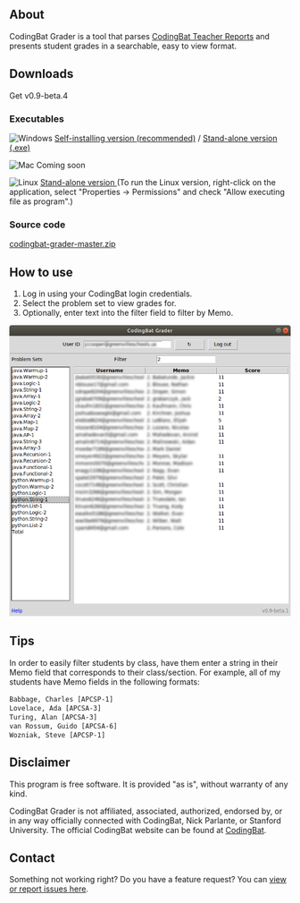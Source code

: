 ## About

CodingBat Grader is a tool that parses [CodingBat Teacher Reports](https://codingbat.com/report) and presents student grades in a searchable, easy to view format.

## Downloads
Get v0.9-beta.4

### Executables
![Windows](https://raw.githubusercontent.com/joncoop/zipgrade-reporter/master/img/win.png)
[Self-installing version (recommended)](https://github.com/joncoop/codingbat-grader/releases/download/v0.9-beta.4/CodingBat.Grader.msi)
 / [Stand-alone version (.exe)](https://github.com/joncoop/codingbat-grader/releases/download/v0.9-beta.4/CodingBat.Grader.exe)

![Mac](https://raw.githubusercontent.com/joncoop/zipgrade-reporter/master/img/mac.png) Coming soon

![Linux](https://raw.githubusercontent.com/joncoop/zipgrade-reporter/master/img/lin.png) [Stand-alone version ](https://github.com/joncoop/codingbat-grader/releases/download/v0.9-beta.4/CodingBat.Grader) (To run the Linux version, right-click on the application, select "Properties -> Permissions" and check "Allow executing file as program".)

### Source code
[codingbat-grader-master.zip](https://github.com/joncoop/codingbat-grader/archive/master.zip)

## How to use

1. Log in using your CodingBat login credentials.
2. Select the problem set to view grades for.
3. Optionally, enter text into the filter field to filter by Memo.

![Screenshot](https://raw.githubusercontent.com/joncoop/codingbat-grader/master/img/screenshot.png)

## Tips

In order to easily filter students by class, have them enter a string in their Memo field that corresponds to their class/section. For example, all of my students have Memo fields in the following formats:

    Babbage, Charles [APCSP-1]
    Lovelace, Ada [APCSA-3]
    Turing, Alan [APCSA-3]
    van Rossum, Guido [APCSA-6]
    Wozniak, Steve [APCSP-1]

## Disclaimer

This program is free software. It is provided "as is", without warranty of any kind.

CodingBat Grader is not affiliated, associated, authorized, endorsed by, or in any way officially connected with CodingBat, Nick Parlante, or Stanford University. The official CodingBat website can be found at [CodingBat](https://www.codingbat.com/).

## Contact

Something not working right? Do you have a feature request? You can [view or report issues here](https://github.com/joncoop/codingbat-grader/issues).
